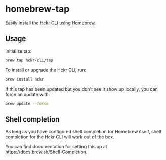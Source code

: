 # homebrew-tap

Easily install the [Hckr CLI](https://github.com/pateash/hckr) using [Homebrew](https://brew.sh/).


[//]: # (Full documentation about installation can be found at:)

[//]: # (* &#40;AWS&#41; https://docs.databricks.com/en/dev-tools/cli/install.html)

[//]: # (* &#40;Azure&#41; https://learn.microsoft.com/en-us/azure/databricks/dev-tools/cli/install)

[//]: # (* &#40;GCP&#41; https://docs.gcp.databricks.com/en/dev-tools/cli/install.html)

## Usage

Initialize tap:

```bash
brew tap hckr-cli/tap
```

To install or upgrade the Hckr CLI, run:

```bash
brew install hckr
```

If this tap has been updated but you don't see it show up locally, you can force an update with:

```bash
brew update --force
```

## Shell completion

As long as you have configured shell completion for Homebrew itself,
shell completion for the Hckr CLI will work out of the box.

You can find documentation for setting this up at https://docs.brew.sh/Shell-Completion.
